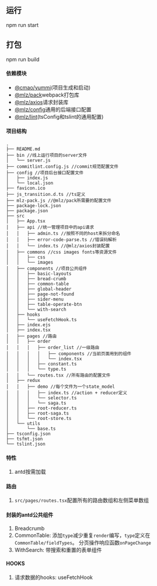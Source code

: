 ## 运行
npm run start
## 打包
npm run build

#### 依赖模块
- [@cmao/yummi](https://phab.srv.codemao.cn/source/yuumi/)(项目生成和启动)
- [@mlz/pack](https://github.com/juicecube/mlz-pack)webpack打包库
- [@mlz/axios](https://github.com/juicecube/mlz-axios)请求封装库
- [@mlz/config](https://phab.srv.codemao.cn/source/codemaster-mlz-config)通用的后端接口配置
- [@mlz/lint](https://github.com/juicecube/mlz-lint)(tsConfig和tslint的通用配置)

#### 项目结构
```
.
├── README.md
├── bin //线上运行项目的server文件
│   └── server.js
├── commitlint.config.js //commit规范配置文件
├── config //项目后台接口配置文件
│   ├── index.js
│   └── local.json
├── favicon.ico
├── js_transition.d.ts //ts定义
├── mlz-pack.js //@mlz/pack所需要的配置文件
├── package-lock.json
├── package.json
├── src
│   ├── App.tsx
│   ├── api //统一管理项目中的api请求
│   │   ├── admin.ts //按照不同的host来拆分命名
│   │   ├── error-code-parse.ts //错误码解析
│   │   └── index.ts //@mlz/axios封装配置
│   ├── commons //css images fonts等资源文件
│   │   ├── css
│   │   └── images
│   ├── components //项目公共组件
│   │   ├── basic-layouts
│   │   ├── bread-crumb
│   │   ├── common-table
│   │   ├── global-header
│   │   ├── page-not-found
│   │   ├── sider-menu
│   │   ├── table-operate-btn
│   │   └── with-search
│   ├── hooks
│   │   └── useFetchHook.ts
│   ├── index.ejs
│   ├── index.tsx
│   ├── pages //路由
│   │   ├── order
│   │   │   ├── order_list //一级路由
│   │   │   │   ├── components //当前页面用到的组件
│   │   │   │   └── index.tsx
│   │   │   ├── constant.ts
│   │   │   └── type.ts
│   │   └── routes.tsx //所有路由的配置文件
│   ├── redux
│   │   ├── demo //每个文件为一个state_model
│   │   │   ├── index.ts //action + reducer定义
│   │   │   └── selector.ts
│   │   │   └── saga.ts
│   │   ├── root-reducer.ts
│   │   ├── root-saga.ts
│   │   └── root-store.ts
│   └── utils
│       └── base.ts
├── tsconfig.json
├── tsfmt.json
└── tslint.json
```

#### 特性
1. antd按需加载

#### 路由
1. `src/pages/routes.tsx`配置所有的路由数组和左侧菜单数组

#### 封装的antd公共组件
1. Breadcrumb
2. CommonTable: 添加`type`减少重复`render`编写，`type`定义在`CommonTable/fieldTypes`。 分页操作响应函数`onPageChange`
3. WithSearch: 带搜索和重置的表单组件

#### HOOKS
1. 请求数据的hooks: useFetchHook
